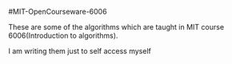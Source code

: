 #MIT-OpenCourseware-6006

These are some of the algorithms which are taught in MIT course 6006(Introduction to algorithms).

I am writing them just to self access myself
